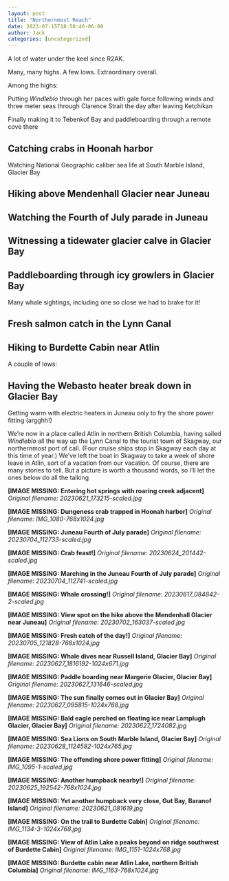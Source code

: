 ```yaml
---
layout: post
title: "Northernmost Reach"
date: 2023-07-15T18:50:46-06:00
author: Jack
categories: [uncategorized]
---
```


A lot of water under the keel since R2AK.

Many, many highs. A few lows. Extraordinary overall.

Among the highs:

Putting _Windleblo_ through her paces with gale force following winds and three meter seas through Clarence Strait the day after leaving Ketchikan

Finally making it to Tebenkof Bay and paddleboarding through a remote cove there

## Catching crabs in Hoonah harbor

Watching National Geographic caliber sea life at South Marble Island, Glacier Bay

## Hiking above Mendenhall Glacier near Juneau

## Watching the Fourth of July parade in Juneau

## Witnessing a tidewater glacier calve in Glacier Bay

## Paddleboarding through icy growlers in Glacier Bay

Many whale sightings, including one so close we had to brake for it!

## Fresh salmon catch in the Lynn Canal

## Hiking to Burdette Cabin near Atlin

A couple of lows:

## Having the Webasto heater break down in Glacier Bay

Getting warm with electric heaters in Juneau only to fry the shore power fitting (argghh!)

We’re now in a place called Atlin in northern British Columbia, having sailed _Windleblo_ all the way up the Lynn Canal to the tourist town of Skagway, our northernmost port of call. (Four cruise ships stop in Skagway each day at this time of year.) We’ve left the boat in Skagway to take a week of shore leave in Atlin, sort of a vacation from our vacation. Of course, there are many stories to tell. But a picture is worth a thousand words, so I’ll let the ones below do all the talking

<!-- IMAGE PLACEHOLDER
Original URL: http://windleblo.com/wp-content/uploads/2023/07/20230621_173215-scaled.jpg
Filename: 20230621_173215-scaled.jpg
Date path: 2023/07/20230621_173215-scaled.jpg
Caption: Entering hot springs with roaring creek adjacent
Instructions: Replace this comment with actual image upload
-->

**[IMAGE MISSING: Entering hot springs with roaring creek adjacent]**
*Original filename: 20230621_173215-scaled.jpg*

<!-- IMAGE PLACEHOLDER
Original URL: http://windleblo.com/wp-content/uploads/2023/07/IMG_1080-768x1024.jpg
Filename: IMG_1080-768x1024.jpg
Date path: 2023/07/IMG_1080-768x1024.jpg
Caption: Dungeness crab trapped in Hoonah harbor
Instructions: Replace this comment with actual image upload
-->

**[IMAGE MISSING: Dungeness crab trapped in Hoonah harbor]**
*Original filename: IMG_1080-768x1024.jpg*

<!-- IMAGE PLACEHOLDER
Original URL: http://windleblo.com/wp-content/uploads/2023/07/20230704_112733-scaled.jpg
Filename: 20230704_112733-scaled.jpg
Date path: 2023/07/20230704_112733-scaled.jpg
Caption: Juneau Fourth of July parade
Instructions: Replace this comment with actual image upload
-->

**[IMAGE MISSING: Juneau Fourth of July parade]**
*Original filename: 20230704_112733-scaled.jpg*

<!-- IMAGE PLACEHOLDER
Original URL: http://windleblo.com/wp-content/uploads/2023/07/20230624_201442-scaled.jpg
Filename: 20230624_201442-scaled.jpg
Date path: 2023/07/20230624_201442-scaled.jpg
Caption: Crab feast!
Instructions: Replace this comment with actual image upload
-->

**[IMAGE MISSING: Crab feast!]**
*Original filename: 20230624_201442-scaled.jpg*

<!-- IMAGE PLACEHOLDER
Original URL: http://windleblo.com/wp-content/uploads/2023/07/20230704_112741-scaled.jpg
Filename: 20230704_112741-scaled.jpg
Date path: 2023/07/20230704_112741-scaled.jpg
Caption: Marching in the Juneau Fourth of July parade
Instructions: Replace this comment with actual image upload
-->

**[IMAGE MISSING: Marching in the Juneau Fourth of July parade]**
*Original filename: 20230704_112741-scaled.jpg*

<!-- IMAGE PLACEHOLDER
Original URL: http://windleblo.com/wp-content/uploads/2023/07/20230617_084842-2-scaled.jpg
Filename: 20230617_084842-2-scaled.jpg
Date path: 2023/07/20230617_084842-2-scaled.jpg
Caption: Whale crossing!
Instructions: Replace this comment with actual image upload
-->

**[IMAGE MISSING: Whale crossing!]**
*Original filename: 20230617_084842-2-scaled.jpg*

<!-- IMAGE PLACEHOLDER
Original URL: http://windleblo.com/wp-content/uploads/2023/07/20230702_163037-scaled.jpg
Filename: 20230702_163037-scaled.jpg
Date path: 2023/07/20230702_163037-scaled.jpg
Caption: View spot on the hike above the Mendenhall Glacier near Juneau
Instructions: Replace this comment with actual image upload
-->

**[IMAGE MISSING: View spot on the hike above the Mendenhall Glacier near Juneau]**
*Original filename: 20230702_163037-scaled.jpg*

<!-- IMAGE PLACEHOLDER
Original URL: http://windleblo.com/wp-content/uploads/2023/07/20230705_121828-768x1024.jpg
Filename: 20230705_121828-768x1024.jpg
Date path: 2023/07/20230705_121828-768x1024.jpg
Caption: Fresh catch of the day!
Instructions: Replace this comment with actual image upload
-->

**[IMAGE MISSING: Fresh catch of the day!]**
*Original filename: 20230705_121828-768x1024.jpg*

<!-- IMAGE PLACEHOLDER
Original URL: http://windleblo.com/wp-content/uploads/2023/07/20230627_1816192-1024x671.jpg
Filename: 20230627_1816192-1024x671.jpg
Date path: 2023/07/20230627_1816192-1024x671.jpg
Caption: Whale dives near Russell Island, Glacier Bay
Instructions: Replace this comment with actual image upload
-->

**[IMAGE MISSING: Whale dives near Russell Island, Glacier Bay]**
*Original filename: 20230627_1816192-1024x671.jpg*

<!-- IMAGE PLACEHOLDER
Original URL: http://windleblo.com/wp-content/uploads/2023/07/20230627_131646-scaled.jpg
Filename: 20230627_131646-scaled.jpg
Date path: 2023/07/20230627_131646-scaled.jpg
Caption: Paddle boarding near Margerie Glacier, Glacier Bay
Instructions: Replace this comment with actual image upload
-->

**[IMAGE MISSING: Paddle boarding near Margerie Glacier, Glacier Bay]**
*Original filename: 20230627_131646-scaled.jpg*

<!-- IMAGE PLACEHOLDER
Original URL: http://windleblo.com/wp-content/uploads/2023/07/20230627_095815-1024x768.jpg
Filename: 20230627_095815-1024x768.jpg
Date path: 2023/07/20230627_095815-1024x768.jpg
Caption: The sun finally comes out in Glacier Bay
Instructions: Replace this comment with actual image upload
-->

**[IMAGE MISSING: The sun finally comes out in Glacier Bay]**
*Original filename: 20230627_095815-1024x768.jpg*

<!-- IMAGE PLACEHOLDER
Original URL: http://windleblo.com/wp-content/uploads/2023/07/20230627_1724082.jpg
Filename: 20230627_1724082.jpg
Date path: 2023/07/20230627_1724082.jpg
Caption: Bald eagle perched on floating ice near Lamplugh Glacier, Glacier Bay
Instructions: Replace this comment with actual image upload
-->

**[IMAGE MISSING: Bald eagle perched on floating ice near Lamplugh Glacier, Glacier Bay]**
*Original filename: 20230627_1724082.jpg*

<!-- IMAGE PLACEHOLDER
Original URL: http://windleblo.com/wp-content/uploads/2023/07/20230628_1124582-1024x765.jpg
Filename: 20230628_1124582-1024x765.jpg
Date path: 2023/07/20230628_1124582-1024x765.jpg
Caption: Sea Lions on South Marble Island, Glacier Bay
Instructions: Replace this comment with actual image upload
-->

**[IMAGE MISSING: Sea Lions on South Marble Island, Glacier Bay]**
*Original filename: 20230628_1124582-1024x765.jpg*

<!-- IMAGE PLACEHOLDER
Original URL: http://windleblo.com/wp-content/uploads/2023/07/IMG_1095-1-scaled.jpg
Filename: IMG_1095-1-scaled.jpg
Date path: 2023/07/IMG_1095-1-scaled.jpg
Caption: The offending shore power fitting
Instructions: Replace this comment with actual image upload
-->

**[IMAGE MISSING: The offending shore power fitting]**
*Original filename: IMG_1095-1-scaled.jpg*

<!-- IMAGE PLACEHOLDER
Original URL: http://windleblo.com/wp-content/uploads/2023/07/20230625_192542-768x1024.jpg
Filename: 20230625_192542-768x1024.jpg
Date path: 2023/07/20230625_192542-768x1024.jpg
Caption: Another humpback nearby!
Instructions: Replace this comment with actual image upload
-->

**[IMAGE MISSING: Another humpback nearby!]**
*Original filename: 20230625_192542-768x1024.jpg*

<!-- IMAGE PLACEHOLDER
Original URL: http://windleblo.com/wp-content/uploads/2023/07/20230621_081619.jpg
Filename: 20230621_081619.jpg
Date path: 2023/07/20230621_081619.jpg
Caption: Yet another humpback very close, Gut Bay, Baranof Island
Instructions: Replace this comment with actual image upload
-->

**[IMAGE MISSING: Yet another humpback very close, Gut Bay, Baranof Island]**
*Original filename: 20230621_081619.jpg*

<!-- IMAGE PLACEHOLDER
Original URL: http://windleblo.com/wp-content/uploads/2023/07/IMG_1134-3-1024x768.jpg
Filename: IMG_1134-3-1024x768.jpg
Date path: 2023/07/IMG_1134-3-1024x768.jpg
Caption: On the trail to Burdette Cabin
Instructions: Replace this comment with actual image upload
-->

**[IMAGE MISSING: On the trail to Burdette Cabin]**
*Original filename: IMG_1134-3-1024x768.jpg*

<!-- IMAGE PLACEHOLDER
Original URL: http://windleblo.com/wp-content/uploads/2023/07/IMG_1151-1024x768.jpg
Filename: IMG_1151-1024x768.jpg
Date path: 2023/07/IMG_1151-1024x768.jpg
Caption: View of Atlin Lake a peaks beyond on ridge southwest of Burdette Cabin
Instructions: Replace this comment with actual image upload
-->

**[IMAGE MISSING: View of Atlin Lake a peaks beyond on ridge southwest of Burdette Cabin]**
*Original filename: IMG_1151-1024x768.jpg*

<!-- IMAGE PLACEHOLDER
Original URL: http://windleblo.com/wp-content/uploads/2023/07/IMG_1163-768x1024.jpg
Filename: IMG_1163-768x1024.jpg
Date path: 2023/07/IMG_1163-768x1024.jpg
Caption: Burdette cabin near Atlin Lake, northern British Columbia
Instructions: Replace this comment with actual image upload
-->

**[IMAGE MISSING: Burdette cabin near Atlin Lake, northern British Columbia]**
*Original filename: IMG_1163-768x1024.jpg*